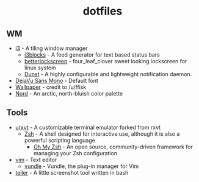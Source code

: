 <h1 align="center">dotfiles</h1>

## WM
- [i3](https://github.com/i3/i3) - A tiling window manager
    - [i3blocks](https://github.com/vivien/i3blocks) - A feed generator for text based status bars
    - [betterlockscreen](https://github.com/pavanjadhaw/betterlockscreen) - four_leaf_clover sweet looking lockscreen for linux system 
    - [Dunst](https://github.com/dunst-project/dunst) - A highly configurable and lightweight notification daemon.
- [DejaVu Sans Mono](https://dejavu-fonts.github.io/) - Default font
- [Wallpaper](Alfons.png) - credit to /u/ffisk
- [Nord](https://github.com/arcticicestudio/nord) - An arctic, north-bluish color palette

## Tools
- [urxvt](http://software.schmorp.de/pkg/rxvt-unicode.html) - A customizable terminal emulator forked from rxvt
    - [Zsh](https://github.com/zsh-users/zsh) - A shell designed for interactive use, although it is also a powerful scripting language
        - [Oh My Zsh](https://github.com/robbyrussell/oh-my-zsh) - An open source, community-driven framework for managing your Zsh configuration
- [vim](https://github.com/vim/vim) - Text editor
    - [vundle](https://github.com/VundleVim/Vundle.vim) - Vundle, the plug-in manager for Vim
- [teiler](https://github.com/carnager/teiler) - A little screenshot tool written in bash
